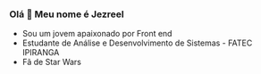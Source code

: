 ### Olá 👋 Meu nome é Jezreel  
 - Sou um jovem apaixonado por Front end 
 - Estudante de Análise e Desenvolvimento de Sistemas - FATEC IPIRANGA
 - Fã de Star Wars 
<!--
**Je-12/je-12** is a ✨ _special_ ✨ repository because its `README.md` (this file) appears on your GitHub profile.

Here are some ideas to get you started:

- 🔭 I’m currently working on ...
- 🌱 I’m currently learning ...
- 👯 I’m looking to collaborate on ...
- 🤔 I’m looking for help with ...
- 💬 Ask me about ...
- 📫 How to reach me: ...
- 😄 Pronouns: ...
- ⚡ Fun fact: ...
-->
